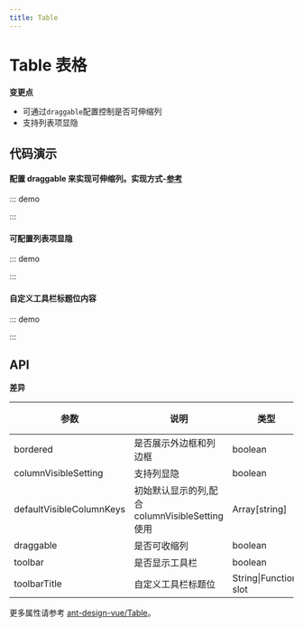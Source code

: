 ```yaml
---
title: Table
---
```


# Table 表格

**变更点**

-   可通过`draggable`配置控制是否可伸缩列
-   支持列表项显隐

## 代码演示

#### 配置 draggable 来实现可伸缩列。实现方式-[参考](https://www.antdv.com/components/table-cn/#components-table-demo-resizable-column)

<!-- prettier-ignore -->
::: demo
<template>
    <f-table 
        :columns="columns" 
        :dataSource="data1" 
        draggable 
        @change="onChange"
    >
        <template v-slot:action>
            <a href="javascript:;">Delete</a>
        </template>
    </f-table>
</template>

<script>
const columns = [
    {
        title: 'Date',
        dataIndex: 'date',
        width: 200,
    },
    {
        title: 'Amount',
        dataIndex: 'amount',
        width: 100,
    },
    {
        title: 'Type',
        dataIndex: 'type',
        width: 100,
    },
    {
        title: 'Note',
        dataIndex: 'note',
        width: 100,
    },
    {
        title: 'Action',
        key: 'action',
        scopedSlots: { customRender: 'action' },
    },
];
const data1 = [...Array(13)].map((item, idx) => {
    return {
        key: idx,
        date: '2018-02-11',
        amount: 120,
        type: 'income',
        note: 'transfer',
    }
})

export default {
    name: 'App',
    data() {
        return {
            data1,
            columns,
        };
    },
    methods: {
        onChange(pagination) {
            console.log(pagination);
        }
    }
};
</script>

:::

#### 可配置列表项显隐

<!-- prettier-ignore -->
::: demo
<template>
    <f-table
        :columns="columns"
        :dataSource="data2"
        toolbar
        :defaultVisibleColumnKeys="['date', 'amount', 'type']"
        @refresh="refresh"
    >
        <template v-slot:action>
            <a href="javascript:;">Delete</a>
        </template>
    </f-table>
</template>

<script>
    const columns = [
        {
            title: 'Date',
            dataIndex: 'date',
            width: 200,
        },
        {
            title: 'Amount',
            dataIndex: 'amount',
            width: 100,
        },
        {
            title: 'Type',
            dataIndex: 'type',
            width: 100,
        },
        {
            title: 'Note',
            dataIndex: 'note',
            width: 100,
        },
        {
            title: 'Action',
            key: 'action',
            scopedSlots: { customRender: 'action' },
        },
    ];
    const data2 = [...Array(5)].map((item, idx) => {
        return {
            key: idx,
            date: '2018-02-11',
            amount: 120,
            type: 'income',
            note: 'transfer',
        };
    });

    export default {
        name: 'App',
        data() {
            return {
                data2,
                columns,
            };
        },
        methods: {
            refresh() {
                console.log('刷新');
            },
        }
    };
</script>

:::

#### 自定义工具栏标题位内容

<!-- prettier-ignore -->
::: demo
<template>
    <f-table
        :columns="columns"
        :dataSource="[]"
        :bordered="false"
        toolbar
    >
        <template #toolbarTitle>
            <a-button type="primary" style="margin-right: 8px">新建</a-button>
            <a-button type="danger">删除</a-button>
        </template>
        <template v-slot:action>
            <a href="javascript:;">Delete</a>
        </template>
    </f-table>
</template>

<script>
    const columns = [
        {
            title: 'Date',
            dataIndex: 'date',
            width: 200,
        },
        {
            title: 'Amount',
            dataIndex: 'amount',
            width: 100,
        },
        {
            title: 'Type',
            dataIndex: 'type',
            width: 100,
        },
        {
            title: 'Note',
            dataIndex: 'note',
            width: 100,
        },
        {
            title: 'Action',
            key: 'action',
            scopedSlots: { customRender: 'action' },
        },
    ];

    export default {
        name: 'App',
        data() {
            return {
                columns,
            };
        },
    };
</script>

:::

<script>
    const columns = [
        {
            title: 'Date',
            dataIndex: 'date',
            width: 200,
        },
        {
            title: 'Amount',
            dataIndex: 'amount',
            width: 100,
        },
        {
            title: 'Type',
            dataIndex: 'type',
            width: 100,
        },
        {
            title: 'Note',
            dataIndex: 'note',
            width: 100,
        },
        {
            title: 'Action',
            key: 'action',
            scopedSlots: { customRender: 'action' },
        },
    ];
    const data1 = [...Array(13)].map((item, idx) => {
        return {
            key: idx,
            date: '2018-02-11',
            amount: 120,
            type: 'income',
            note: 'transfer',
        }
    })
    const data2 = [...Array(5)].map((item, idx) => {
        return {
            key: idx,
            date: '2018-02-11',
            amount: 120,
            type: 'income',
            note: 'transfer',
        };
    });

    export default {
        name: 'App',
        data() {
            return {
                data1,
                data2,
                columns,
            };
        },
        methods: {
            refresh() {
                console.log('刷新');
            },
            onChange(pagination) {
                console.log(pagination);
            }
        }
    };
</script>

## API

**差异**

| 参数 | 说明 | 类型 | 默认值 | 版本 |
| --- | --- | --- | --- | --- |
| bordered | 是否展示外边框和列边框 | boolean | true |  |
| columnVisibleSetting | 支持列显隐 | boolean | false |  |
| defaultVisibleColumnKeys | 初始默认显示的列,配合 columnVisibleSetting 使用 | Array[string] |  |  |
| draggable | 是否可收缩列 | boolean | false |  |
| toolbar | 是否显示工具栏 | boolean | false |  |
| toolbarTitle | 自定义工具栏标题位 | String\|Function\| slot |  |  |

更多属性请参考 [ant-design-vue/Table](https://antdv.com/components/table-cn/#API)。
